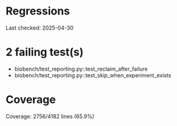 # Regressions

Last checked: 2025-04-30

# 2 failing test(s)

- biobench/test_reporting.py::test_reclaim_after_failure
- biobench/test_reporting.py::test_skip_when_experiment_exists
# Coverage

Coverage: 2756/4182 lines (65.9%)
